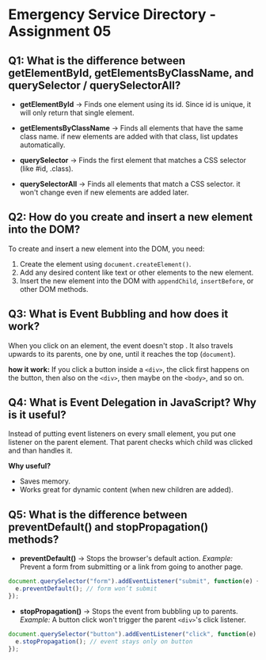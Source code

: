 # Emergency Service Directory - Assignment 05

## Q1: What is the difference between getElementById, getElementsByClassName, and querySelector / querySelectorAll?

-   **getElementById** → Finds one element using its id. Since id is
    unique, it will only return that single element.

-   **getElementsByClassName** → Finds all elements that have the same
    class name. if new elements are
    added with that class, list updates automatically.

-   **querySelector** → Finds the first element that matches a CSS
    selector (like #id, .class).

-   **querySelectorAll** → Finds all elements that match a CSS selector.
    it won't change even if new
    elements are added later.

## Q2: How do you create and insert a new element into the DOM?

To create and insert a new element into the DOM, you need:
1. Create the element using `document.createElement()`.
2. Add any desired content like text or other elements to the new
element.
3. Insert the new element into the DOM with `appendChild`,
`insertBefore`, or other DOM methods.

## Q3: What is Event Bubbling and how does it work?

When you click on an element, the event doesn't stop . It also
travels upwards to its parents, one by one, until it reaches the top
(`document`).

**how it work:** If you click a button inside a `<div>`, the click first
happens on the button, then also on the `<div>`, then maybe on the
`<body>`, and so on.

## Q4: What is Event Delegation in JavaScript? Why is it useful?

Instead of putting event listeners on every small element, you put one
listener on the parent element. That parent checks which child was
clicked and than handles it.

**Why useful?**
- Saves memory.
- Works great for dynamic content (when new children are added).

## Q5: What is the difference between preventDefault() and stopPropagation() methods?

-   **preventDefault()** → Stops the browser's default action.
    *Example:* Prevent a form from submitting or a link from going to
    another page.

``` js
document.querySelector("form").addEventListener("submit", function(e) {
  e.preventDefault(); // form won’t submit
});
```

-   **stopPropagation()** → Stops the event from bubbling up to
    parents.
    *Example:* A button click won't trigger the parent `<div>`'s click
    listener.

``` js
document.querySelector("button").addEventListener("click", function(e) {
  e.stopPropagation(); // event stays only on button
});
```
